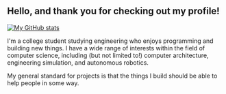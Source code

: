 ## Hello, and thank you for checking out my profile!

[![My GitHub stats](https://github-readme-stats.vercel.app/api?username=Alcryst)](https://github.com/anuraghazra/github-readme-stats)

I'm a college student studying engineering who enjoys programming and building new things. I have a wide range of interests within the field of computer science, including (but not limited to!) computer architecture, engineering simulation, and autonomous robotics.

My general standard for projects is that the things I build should be able to help people in some way.

<!--
**Alcryst/Alcryst** is a ✨ _special_ ✨ repository because its `README.md` (this file) appears on your GitHub profile.

Here are some ideas to get you started:

- 🔭 I’m currently working on ...
- 🌱 I’m currently learning ...
- 👯 I’m looking to collaborate on ...
- 🤔 I’m looking for help with ...
- 💬 Ask me about ...
- 📫 How to reach me: ...
- 😄 Pronouns: ...
- ⚡ Fun fact: ...
-->
